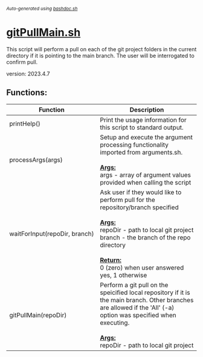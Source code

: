 <small><i>Auto-generated using [bashdoc.sh](https://github.com/alejandro-godinez/UsefulScripts/blob/trunk/bashdoc/bashdoc.sh)</i></small>
# [gitPullMain.sh](../gitPullMain.sh)

 This script will perform a pull on each of the git project folders in the
 current directory if it is pointing to the main branch.  The user will
 be interrogated to confirm pull.
 
 version: 2023.4.7


## Functions:
| Function | Description |
|----------|-------------|
| printHelp() | Print the usage information for this script to standard output.   |
| processArgs(args) | Setup and execute the argument processing functionality imported from arguments.sh.    <br><br><u><b>Args:</b></u><br>args - array of argument values provided when calling the script  <br> |
| waitForInput(repoDir,&nbsp;branch) | Ask user if they would like to perform pull for the repository/branch specified    <br><br><u><b>Args:</b></u><br>repoDir - path to local git project  <br>branch - the branch of the repo directory  <br><br><u><b>Return:</b></u><br>0 (zero) when user answered yes, 1 otherwise  <br> |
| gitPullMain(repoDir) | Perform a git pull on the speicified local repository if it is the main branch.  Other branches are allowed if the 'All' (-a) option was specified when executing.    <br><br><u><b>Args:</b></u><br>repoDir - path to local git project  <br> |
